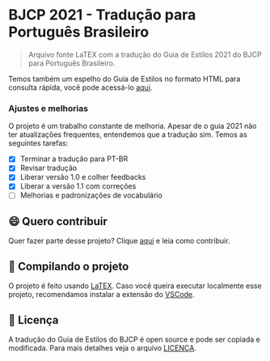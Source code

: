 # BJCP 2021 - Tradução para Português Brasileiro

> Arquivo fonte LaTEX com a tradução do Guia de Estilos 2021 do BJCP para Português Brasileiro.

Temos também um espelho do Guia de Estilos no formato HTML para consulta rápida, você pode acessá-lo [aqui](https://bjcp-brasil.github.io/bjcp-2021-pt-br/).

### Ajustes e melhorias

O projeto é um trabalho constante de melhoria. Apesar de o guia 2021 não ter atualizações frequentes, entendemos que a tradução sim. Temos as seguintes tarefas:

- [x] Terminar a tradução para PT-BR
- [x] Revisar tradução
- [x] Liberar versão 1.0 e colher feedbacks
- [x] Liberar a versão 1.1 com correções
- [ ] Melhorias e padronizações de vocabulário

## 😄 Quero contribuir

Quer fazer parte desse projeto? Clique [aqui](CONTRIBUTING.md) e leia como contribuir.

## 🚀 Compilando o projeto

O projeto é feito usando [LaTEX]().
Caso você queira executar localmente esse projeto, recomendamos instalar a extensão do [VSCode](https://github.com/James-Yu/LaTeX-Workshop/wiki/Install#requirements).

## 📝 Licença

A tradução do Guia de Estilos do BJCP é open source e pode ser copiada e modificada. Para mais detalhes veja o arquivo [LICENÇA](LICENSE.md).
